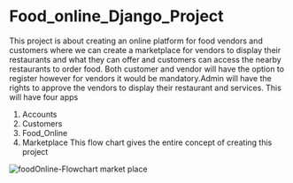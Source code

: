 # Food_online_Django_Project
This project is about creating an online platform for food vendors and customers where we can create a marketplace for vendors to display their restaurants and what they can offer and customers can access the nearby restaurants to order food. Both customer and vendor will have the option to register however for vendors it would be mandatory.Admin will have the rights to approve the vendors 
to display their restaurant and services.
This will have four apps
1. Accounts
2. Customers
3. Food_Online
4. Marketplace
This flow chart gives the entire concept of creating this project

![foodOnline-Flowchart](https://github.com/Akanshasaxena10/Food_online_Django_Project/assets/112557958/824a1d26-843a-49d6-ae1d-e5f92f592cd8)
market place
